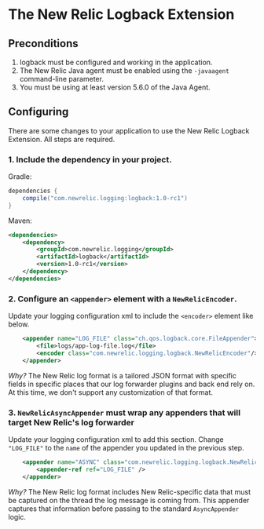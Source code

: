 # The New Relic Logback Extension

## Preconditions

1. logback must be configured and working in the application.
2. The New Relic Java agent must be enabled using the `-javaagent` command-line parameter.
3. You must be using at least version 5.6.0 of the Java Agent. 

## Configuring

There are some changes to your application to use the New Relic
Logback Extension. All steps are required.

### 1. Include the dependency in your project.

Gradle:

```groovy
dependencies {
    compile("com.newrelic.logging:logback:1.0-rc1")
}
```

Maven:

```xml
<dependencies>
    <dependency>
        <groupId>com.newrelic.logging</groupId>
        <artifactId>logback</artifactId>
        <version>1.0-rc1</version>
    </dependency>  
</dependencies>
```

### 2. Configure an `<appender>` element with a `NewRelicEncoder`.

Update your logging configuration xml to include the `<encoder>` element like below.

```xml
    <appender name="LOG_FILE" class="ch.qos.logback.core.FileAppender">
        <file>logs/app-log-file.log</file>
        <encoder class="com.newrelic.logging.logback.NewRelicEncoder"/>
    </appender>
```

*Why?* The New Relic log format is a tailored JSON format with specific fields in specific places
that our log forwarder plugins and back end rely on. At this time, we don't support any customization
of that format.

### 3. `NewRelicAsyncAppender` must wrap any appenders that will target New Relic's log forwarder

Update your logging configuration xml to add this section. Change `"LOG_FILE"` to the `name` of the appender
you updated in the previous step. 

```xml
    <appender name="ASYNC" class="com.newrelic.logging.logback.NewRelicAsyncAppender">
        <appender-ref ref="LOG_FILE" />
    </appender>
```

*Why?* The New Relic log format includes New Relic-specific data that must be captured on the thread the log message
is coming from. This appender captures that information before passing to the standard `AsyncAppender` logic.
